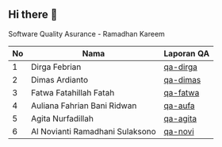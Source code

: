 ## Hi there 👋

Software Quality Asurance - Ramadhan Kareem

| No  | Nama                            | Laporan QA                                              |
| --- | ------------------------------- | ------------------------------------------------------- |
| 1   | Dirga Febrian                   | [qa-dirga](https://sqa-kareem.github.io/)               |
| 2   | Dimas Ardianto                  | [qa-dimas](https://sqa-kareem.github.io/DimasArdianto/) |
| 3   | Fatwa Fatahillah Fatah          | [qa-fatwa](https://sqa-kareem.github.io/Auliana-Fahrian-Bani-Ridwan/)               |
| 4   | Auliana Fahrian Bani Ridwan     | [qa-aufa](https://sqa-kareem.github.io/)                |
| 5   | Agita Nurfadillah               | [qa-agita](https://sqa-kareem.github.io/)               |
| 6   | Al Novianti Ramadhani Sulaksono | [qa-novi](https://sqa-kareem.github.io/)                |
